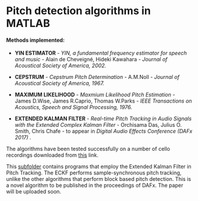 <h1>Pitch detection algorithms in MATLAB</h1>

<h4>Methods implemented:</h4>
<ul>
<li><b>YIN ESTIMATOR</b> - <i>YIN, a fundamental frequency estimator for speech and music </i> - Alain de Cheveigné, Hideki Kawahara - 
<i>Journal of Acoustical Society of America, 2002.</i></li>
<p><li><b>CEPSTRUM</b> - <i>Cepstrum Pitch Determination</i> - A.M.Noll - <i>Journal of Acoustical Society of America, 1967.</i>
</li></p>
<p><li><b>MAXIMUM LIKELIHOOD</b> - <i>Maxmium Likelihood Pitch Estimation</i> - James D.Wise, James R.Caprio, Thomas W.Parks - 
<i>IEEE Transactions on Acoustics, Speech and Signal Processing, 1976.</i></li><p>
<li><b>EXTENDED KALMAN FILTER</b> - <i>Real-time Pitch Tracking in Audio Signals with the Extended Complex Kalman Filter </i> - Orchisama Das, Julius O. Smith, Chris Chafe - to appear in <i> Digital Audio Effects Conference (DAFx 2017) .</i></li></p>
</ul>
<p>
The algorithms have been tested successfully on a number of cello recordings downloaded from <a href = "http://theremin.music.uiowa.edu/MIS.html#">
this</a> link.</p>
<p>
This <a href = https://github.com/orchidas/Pitch-Tracking/tree/master/eckf_pitch_final>subfolder</a> contains programs that employ the Extended Kalman Filter in Pitch Tracking. The ECKF performs sample-synchronous pitch tracking, unlike the other algorithms that perform block based pitch detection. This is a novel algorithm to be published in the proceedings of DAFx. The paper will be uploaded soon. 
</p>
